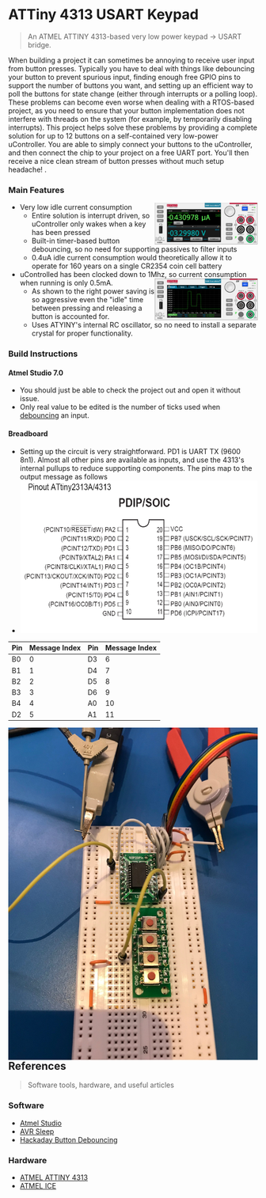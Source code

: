 


# ATTiny 4313 USART Keypad



> An ATMEL ATTINY 4313-based very low power keypad -> USART bridge. 

When building a project it can sometimes be annoying to receive user input from button presses. Typically you have to deal with things like debouncing your button to prevent spurious input, finding enough free GPIO pins to support the number of buttons you want, and setting up an efficient way to poll the buttons for state change (either through interrupts or a polling loop). These problems can become even worse when dealing with a RTOS-based project, as you need to ensure that your button implementation does not interfere with threads on the system (for example, by temporarily disabling interrupts). This project helps solve these problems by providing a complete solution for up to 12 buttons on a self-contained very low-power uController. You are able to simply connect your buttons to the uController, and then connect the chip to your project on a free UART port. You'll then receive a nice clean stream of button presses  without much setup headache!
. 

### Main Features ###
- Very low idle current consumption <img src="https://raw.githubusercontent.com/dretay/tiny_uart_keypad_controller/master/pics/idle.png" align="right" width="208">
  - Entire solution is interrupt driven, so uController only wakes when a key has been pressed 
  - Built-in timer-based button debouncing, so no need for supporting passives to filter inputs
  - 0.4uA idle current consumption would theoretically allow it to operate for 160 years on a single CR2354 coin cell battery
- uControlled has been clocked down to 1Mhz, so current consumption when running is only 0.5mA.  <img src="https://raw.githubusercontent.com/dretay/tiny_uart_keypad_controller/master/pics/button_press.png" align="right" width="208">
  - As shown to the right power saving is so aggressive even the "idle" time between pressing and releasing a button is accounted for. 
  - Uses ATYINY's internal RC oscillator, so no need to install a separate crystal for proper functionality. 

### Build Instructions ###
#### Atmel Studio 7.0
 -  You should just be able to check the project out and open it without issue. 
 - Only real value to be edited is the number of ticks used when [debouncing]([https://github.com/dretay/tiny_uart_keypad_controller/blob/master/tiny_usart_keypad_controller/main.c#L22] (https://github.com/dretay/tiny_uart_keypad_controller/blob/master/tiny_usart_keypad_controller/main.c#L22)) an input.
#### Breadboard
 - Setting up the circuit is very straightforward. PD1 is UART TX (9600 8n1). Almost all other pins are available as inputs, and use the 4313's internal pullups to reduce supporting components. The pins map to the output message as follows 
  - <img src="https://raw.githubusercontent.com/dretay/tiny_uart_keypad_controller/master/pics/attiny2313a_4313a.png"  height="308">

 | Pin| Message Index | Pin |Message Index
 | -- | -- | -- | -- |
 | B0| 0|D3 | 6|
 | B1| 1|D4 | 7|
 | B2 | 2|D5 | 8|
 | B3 | 3|D6 | 9|
 | B4 | 4|A0 | 10 |
 | D2 | 5|A1 | 11 |
 <img src="https://raw.githubusercontent.com/dretay/tiny_uart_keypad_controller/master/pics/IMG_5061.jpg" align="right">
 
## References
> Software tools, hardware, and useful articles

### Software ###
- [Atmel Studio](https://www.microchip.com/mplab/avr-support/atmel-studio-7)
- [AVR Sleep](http://www.nongnu.org/avr-libc/user-manual/group__avr__sleep.html)
- [Hackaday Button Debouncing](https://hackaday.com/2010/11/09/debounce-code-one-post-to-rule-them-all/) 

### Hardware ###
- [ATMEL ATTINY 4313](https://www.microchip.com/wwwproducts/en/ATtiny4313)
- [ATMEL ICE](https://www.microchip.com/DevelopmentTools/ProductDetails/ATATMEL-ICE)
